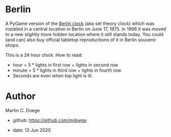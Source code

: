 # Berlin

A PyGame version of the [Berlin clock](https://en.wikipedia.org/wiki/Berlin_Clock) (aka set theory clock) which was installed in a central location in Berlin on June 17, 1975. In 1996 it was moved to a new slightly more hidden location where it still stands today. You could (and can) also buy official tabletop reproductions of it in Berlin souvenir shops.

This is a 24 hour clock. How to read:

* hour = 5 * lights in first row + lights in second row
* minute = 5 * lights in third row + lights in fourth row
* Seconds are even when top light is lit.

# Author

Martin C. Doege

+ github: https://github.com/mdoege

+ date: 13 Jun 2020
